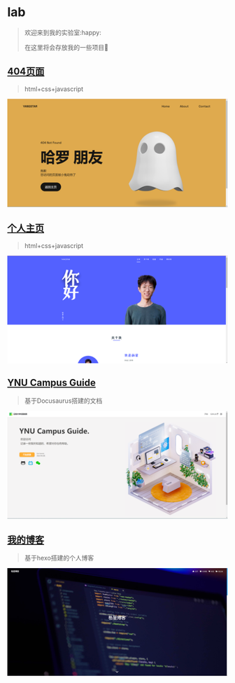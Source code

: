 # lab
> 欢迎来到我的实验室:happy:
>
> 在这里将会存放我的一些项目:night_with_stars:

## [404页面](https://yangstar23.github.io/404Page/)
>html+css+javascript

![image-20220912100426837](README.assets/image-20220912100426837.png)


## [个人主页](https://yangstar23.github.io/responsive-portfolio-website-JhonDoe/)
>html+css+javascript

![image-20220912100404600](README.assets/image-20220912100404600.png)


## [YNU Campus Guide](https://yangstar23.github.io/Docusaurus_web/)
>基于Docusaurus搭建的文档

![image-20220912100900070](README.assets/image-20220912100900070.png)

## [我的博客](https://yangstar23.github.io/)
>基于hexo搭建的个人博客
>
![image-20220912101038223](README.assets/image-20220912101038223.png)
